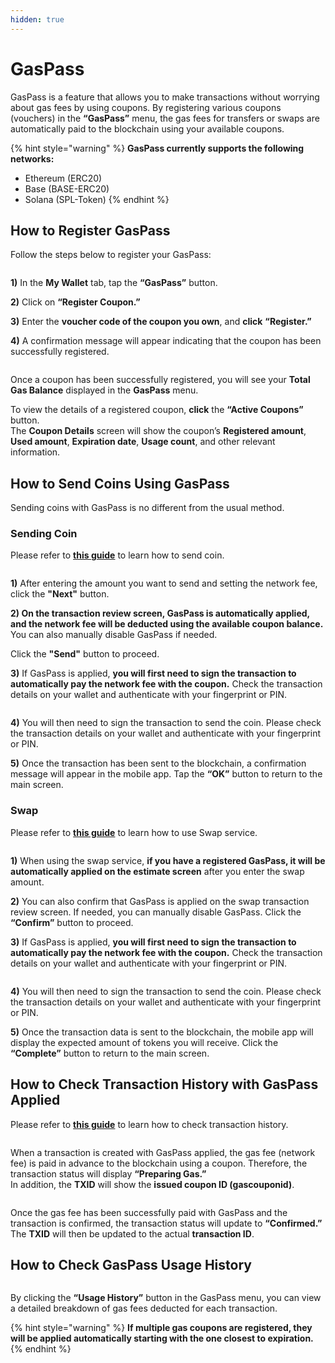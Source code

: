 ```yaml
---
hidden: true
---
```


# GasPass

GasPass is a feature that allows you to make transactions without worrying about gas fees by using coupons. By registering various coupons (vouchers) in the **“GasPass”** menu, the gas fees for transfers or swaps are automatically paid to the blockchain using your available coupons.

{% hint style="warning" %}
**GasPass currently supports the following networks:**

* Ethereum (ERC20)
* Base (BASE-ERC20)
* Solana (SPL-Token)
{% endhint %}

## How to Register GasPass

Follow the steps below to register your GasPass:

<figure><img src="../.gitbook/assets/GasPass-01.png" alt=""><figcaption></figcaption></figure>

**1)** In the **My Wallet** tab, tap the **“GasPass”** button.

**2)** Click on **“Register Coupon.”**

**3)** Enter the **voucher code of the coupon you own**, and **click** **“Register.”**

**4)** A confirmation message will appear indicating that the coupon has been successfully registered.

<figure><img src="../.gitbook/assets/GasPass-02.png" alt=""><figcaption></figcaption></figure>

Once a coupon has been successfully registered, you will see your **Total Gas Balance** displayed in the **GasPass** menu.

To view the details of a registered coupon, **click** the **“Active Coupons”** button.\
The **Coupon Details** screen will show the coupon’s **Registered amount**, **Used amount**, **Expiration date**, **Usage count**, and other relevant information.

## How to Send Coins Using GasPass

Sending coins with GasPass is no different from the usual method.

### Sending Coin

Please refer to [**this guide**](https://userguide.dcentwallet.com/coin-send-receive/send) to learn how to send coin.

<figure><img src="../.gitbook/assets/GasPass-03.png" alt=""><figcaption></figcaption></figure>

**1)** After entering the amount you want to send and setting the network fee, click the **"Next"** button.

**2) On the transaction review screen, GasPass is automatically applied, and the network fee will be deducted using the available coupon balance.** You can also manually disable GasPass if needed.&#x20;

Click the **"Send"** button to proceed.

**3)** If GasPass is applied, **you will first need to sign the transaction to automatically pay the network fee with the coupon.** Check the transaction details on your wallet and authenticate with your fingerprint or PIN.

<figure><img src="../.gitbook/assets/GasPass-04.png" alt=""><figcaption></figcaption></figure>

**4)** You will then need to sign the transaction to send the coin. Please check the transaction details on your wallet and authenticate with your fingerprint or PIN.

**5)** Once the transaction has been sent to the blockchain, a confirmation message will appear in the mobile app. Tap the **“OK”** button to return to the main screen.

### Swap

Please refer to [**this guide**](https://userguide.dcentwallet.com/native-service/swap) to learn how to use Swap service.

<figure><img src="../.gitbook/assets/GasPass-05 (1).png" alt=""><figcaption></figcaption></figure>

**1)** When using the swap service, **if you have a registered GasPass, it will be automatically applied on the estimate screen** after you enter the swap amount.

**2)** You can also confirm that GasPass is applied on the swap transaction review screen. If needed, you can manually disable GasPass. Click the **“Confirm”** button to proceed.

**3)** If GasPass is applied, **you will first need to sign the transaction to automatically pay the network fee with the coupon.** Check the transaction details on your wallet and authenticate with your fingerprint or PIN.

<figure><img src="../.gitbook/assets/GasPass-06 (1).png" alt=""><figcaption></figcaption></figure>

**4)** You will then need to sign the transaction to send the coin. Please check the transaction details on your wallet and authenticate with your fingerprint or PIN.

**5)** Once the transaction data is sent to the blockchain, the mobile app will display the expected amount of tokens you will receive. Click the **“Complete”** button to return to the main screen.

## How to Check Transaction History with GasPass Applied

Please refer to [**this guide**](https://userguide.dcentwallet.com/coin-send-receive/checking-transaction-status-and-history) to learn how to check transaction history.

<figure><img src="../.gitbook/assets/GasPass-07.png" alt=""><figcaption></figcaption></figure>

When a transaction is created with GasPass applied, the gas fee (network fee) is paid in advance to the blockchain using a coupon. Therefore, the transaction status will display **“Preparing Gas.”**\
In addition, the **TXID** will show the **issued coupon ID (gascouponid)**.

<figure><img src="../.gitbook/assets/GasPass-08.png" alt=""><figcaption></figcaption></figure>

Once the gas fee has been successfully paid with GasPass and the transaction is confirmed, the transaction status will update to **“Confirmed.”** The **TXID** will then be updated to the actual **transaction ID**.

## How to Check GasPass Usage History

<figure><img src="../.gitbook/assets/GasPass-09.png" alt=""><figcaption></figcaption></figure>

By clicking the **“Usage History”** button in the GasPass menu, you can view a detailed breakdown of gas fees deducted for each transaction.

{% hint style="warning" %}
**If multiple gas coupons are registered, they will be applied automatically starting with the one closest to expiration.**
{% endhint %}
